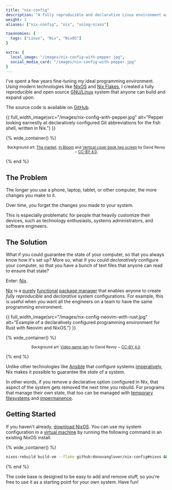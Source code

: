 ```yaml
---
title: "nix-config"
description: "A fully reproducible and declarative Linux environment with NixOS."
weight: 1
aliases: ["nix-config", "nix", "using-nixos"]

taxonomies: {
  tags: ["Linux", "Nix", "NixOS"]
}

extra: {
  local_image: "/images/nix-config-with-pepper.jpg",
  social_media_card: "/images/nix-config-with-pepper.jpg"
}
---
```


I've spent a few years fine-tuning my ideal programming environment. Using modern technologies like [NixOS](https://nixos.org/) and [Nix Flakes](https://nixos.wiki/wiki/Flakes), I created a fully reproducible and open source [GNU/Linux](https://www.gnu.org/gnu/linux-and-gnu.en.html) system that anyone can build and expand upon.

The source code is available on [GitHub](https://github.com/donovanglover/nix-config).

{{ full_width_image(src="/images/nix-config-with-pepper.jpg" alt="Pepper looking earnestly at declaratively configured Git abbreviations for the fish shell, written in Nix.") }}

{% wide_container() %}

<small>
<center>

Background art: [The market](https://www.peppercarrot.com/en/viewer/artworks__2022-02-21_The-market_by-David-Revoy.html), [In Bloom](https://www.peppercarrot.com/en/viewer/artworks__2022-03-02_In-Bloom_by-David-Revoy.html) and [Vertical cover book two screen](https://www.peppercarrot.com/en/viewer/artworks__2016-11-14_vertical-cover-book-two_screen_by-David-Revoy.html) by David Revoy − [CC-BY 4.0](https://creativecommons.org/licenses/by/4.0/deed.en).

</center>
</small>

{% end %}

## The Problem

The longer you use a phone, laptop, tablet, or other computer, the more changes you make to it.

Over time, you forget the changes you made to your system.

This is especially problematic for people that heavily customize their devices, such as technology enthusiasts, systems administrators, and software engineers.

## The Solution

What if you could guarantee the state of your computer, so that you always know how it's set up? More so, what if you could *declaratively* configure your computer, so that you have a bunch of text files that anyone can read to ensure that state?

Enter: [Nix](https://github.com/gytis-ivaskevicius/high-quality-nix-content/blob/master/memes/pinnacle-of-system-configuration.png).

[Nix](https://nixos.org/manual/nix/stable/) is a [purely](https://wiki.haskell.org/Pure) [functional](https://wiki.haskell.org/Functional_programming) [package manager](https://wiki.archlinux.org/title/Pacman/Rosetta) that enables anyone to create *fully reproducible* and *declarative* system configurations. For example, this is useful when you want all the engineers on a team to have the same programming environment.

{{ full_width_image(src="/images/nix-config-neovim-with-rust.jpg" alt="Example of a declaratively configured programming environment for Rust with Neovim and NixOS.") }}

{% wide_container() %}

<small>
<center>

Background art: [Video game jam](https://www.peppercarrot.com/en/viewer/misc__2023-06-12_video-game-jam_by-David-Revoy.html) by David Revoy − [CC-BY 4.0](https://creativecommons.org/licenses/by/4.0/deed.en).

</center>
</small>

{% end %}

Unlike other technologies like [Ansible](https://docs.ansible.com/ansible/latest/index.html) that configure systems [imperatively](https://discourse.nixos.org/t/nixos-vs-ansible/16757/17), Nix makes it possible to guarantee the *state* of a system.

In other words, if you remove a declarative option configured in Nix, that aspect of the system gets removed the next time you rebuild. For programs that manage their own state, that too can be managed with [temporary filesystems](https://wiki.archlinux.org/title/Tmpfs) and [impermanence](https://github.com/nix-community/impermanence).

## Getting Started

If you haven't already, [download NixOS](https://nixos.org/download#download-nixos). You can use my system configuration in a [virtual machine](https://wiki.gentoo.org/wiki/Virtualization) by running the following command in an existing NixOS install.

{% wide_container() %}

```bash
nixos-rebuild build-vm --flake github:donovanglover/nix-config#nixos && ./result/bin/run-nixos-vm
```

{% end %}

The code base is designed to be easy to add and remove stuff, so you're free to use it as a starting point for your own system. Have fun!
